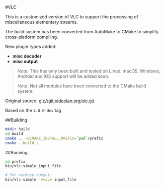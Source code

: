 #VLC

This is a customized version of VLC to support the processing of miscellaneous elementary streams.

The build system has been converted from AutoMake to CMake to simplify cross-platform compiling.

New plugin types added:
 * **misc decoder**
 * **misc output**
 
>Note: This has only been built and tested on Linux.  macOS, Windows, Android and iOS support will be added soon.

>Note: Not all modules have been converted to the CMake build system.

Original source: [git://git.videolan.org/vlc.git]()

Based on the `4.0.0-dev` tag.

##Building

```bash
mkdir build
cd build
cmake .. -DCMAKE_INSTALL_PREFIX=`pwd`/prefix
cmake --build .
```

##Running

```bash
cd prefix
bin/vlc-simple input_file

# for verbose output:
bin/vlc-simple -vvvvv input_file
```
